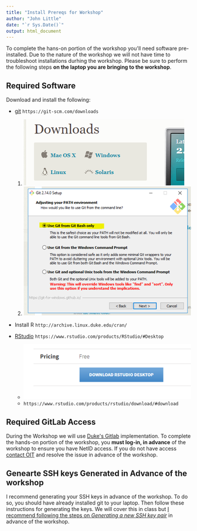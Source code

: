 ```yaml
---
title: "Install Prereqs for Workshop"
author: "John Little"
date: "`r Sys.Date()`"
output: html_document
---
```


To complete the hans-on portion of the workshop you'll need software pre-installed.  Due to the nature of the workshop we will not have time to troubleshoot installations durhing the workshop.  Please be sure to perform the following steps **on the laptop you are bringing to the workshop**.

## Required Software

Download and install the following:

- [git](https://git-scm.com/downloads)  `https://git-scm.com/downloads`

    1. ![](images/git_os.png "Click on the link to your OS") 
    1. ![](images/git-bash.png 'Run the install and *accept all the defaults* **EXCEPT** choose "Use Git from Bash only" (This may be a message unique to Windows workstations')
    
- Install R `http://archive.linux.duke.edu/cran/`
    
- [RStudio](https://www.rstudio.com/products/RStudio/#Desktop) `https://www.rstudio.com/products/RStudio/#Desktop`

    - ![](images/rstudio_download.png "Click *Download Rstudio Desktiop*")
    - `https://www.rstudio.com/products/rstudio/download/#download`



## Required GitLab Access

During the Workshop we will use [Duke's Gitlab](https://gitlab.oit.duke.edu) implementation.  To complete the hands-on portion of the workshop, you **must log-in, in advance** of the workshop to ensure you have NetID access.  If you do not have access [contact OIT](https://oit.duke.edu/help) and resolve the issue in advance of the workshop.

## Genearte SSH keys Generated in Advance of the workshop

I recommend generating your SSH keys in advance of the workshop.  To do so, you should have already installed git to your laptop.  Then follow these instructions for generating the keys.  We will cover this in class but [I recommend following the steps on *Generating a new SSH key pair*](https://gitlab.oit.duke.edu/help/ssh/README#generating-a-new-ssh-key-pair) in advance of the workshop.



